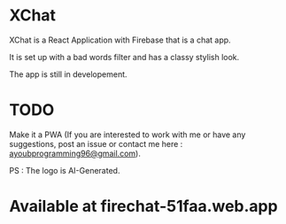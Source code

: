 # XChat

XChat is a React Application with Firebase that is a chat app.

It is set up with a bad words filter and has a classy stylish look.

The app is still in developement.

# TODO

Make it a PWA (If you are interested to work with me or have any suggestions, post an issue or contact me here : ayoubprogramming96@gmail.com).

PS : The logo is AI-Generated.

# Available at firechat-51faa.web.app
